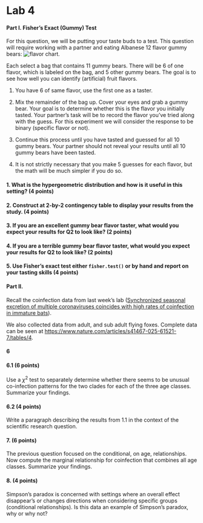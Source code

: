 # Lab 4


#### Part I. Fisher’s Exact (Gummy) Test

For this question, we will be putting your taste buds to a test. This
question will require working with a partner and eating Albanese 12
flavor gummy bears: ![flavor
chart](https://www.allpackchina.com/wp-content/uploads/2024/07/Gummy-Bear-Flavors.jpg).

Each select a bag that contains 11 gummy bears. There will be 6 of one
flavor, which is labeled on the bag, and 5 other gummy bears. The goal
is to see how well you can identify (artificial) fruit flavors.

1.  You have 6 of same flavor, use the first one as a taster.

2.  Mix the remainder of the bag up. Cover your eyes and grab a gummy
    bear. Your goal is to determine whether this is the flavor you
    initially tasted. Your partner’s task will be to record the flavor
    you’ve tried along with the guess. For this experiment we will
    consider the response to be binary (specific flavor or not).

3.  Continue this process until you have tasted and guessed for all 10
    gummy bears. Your partner should not reveal your results until all
    10 gummy bears have been tasted.

4.  It is not strictly necessary that you make 5 guesses for each
    flavor, but the math will be much simpler if you do so.

#### 1. What is the hypergeometric distribution and how is it useful in this setting? (4 points)

#### 2. Construct at 2-by-2 contingency table to display your results from the study. (4 points)

#### 3. If you are an excellent gummy bear flavor taster, what would you expect your results for Q2 to look like? (2 points)

#### 4. If you are a terrible gummy bear flavor taster, what would you expect your results for Q2 to look like? (2 points)

#### 5. Use Fisher’s exact test either `fisher.test()` or by hand and report on your tasting skills (4 points)

#### Part II.

Recall the coinfection data from last week’s lab ([Synchronized seasonal
excretion of multiple coronaviruses coincides with high rates of
coinfection in immature
bats](https://www.nature.com/articles/s41467-025-61521-7)).

We also collected data from adult, and sub adult flying foxes. Complete
data can be seen at
<https://www.nature.com/articles/s41467-025-61521-7/tables/4>.

#### 6

#### 6.1 (6 points)

Use a $\chi^2$ test to separately determine whether there seems to be
unusual co-infection patterns for the two clades for each of the three
age classes. Summarize your findings.

#### 6.2 (4 points)

Write a paragraph describing the results from 1.1 in the context of the
scientific research question.

#### 7. (6 points)

The previous question focused on the conditional, on age, relationships.
Now compute the marginal relationship for coinfection that combines all
age classes. Summarize your findings.

#### 8. (4 points)

Simpson’s paradox is concerned with settings where an overall effect
disappear’s or changes directions when considering specific groups
(conditional relationships). Is this data an example of Simpson’s
paradox, why or why not?
